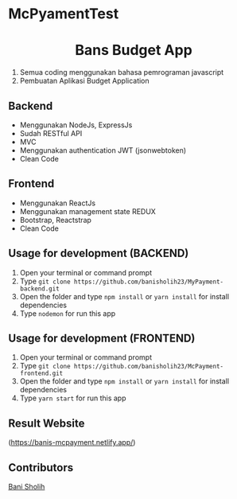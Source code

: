 # McPyamentTest

<h1 align="center">Bans Budget App</h1>

1. Semua coding menggunakan bahasa pemrograman javascript
2. Pembuatan Aplikasi Budget Application

## Backend
* Menggunakan NodeJs, ExpressJs
* Sudah RESTful API
* MVC
* Menggunakan authentication JWT (jsonwebtoken)
* Clean Code

## Frontend
* Menggunakan ReactJs
* Menggunakan management state REDUX
* Bootstrap, Reactstrap
* Clean Code

## Usage for development (BACKEND)
1. Open your terminal or command prompt
2. Type `git clone https://github.com/banisholih23/MyPayment-backend.git`
3. Open the folder and type `npm install` or `yarn install` for install dependencies
4. Type `nodemon` for run this app

## Usage for development (FRONTEND)
1. Open your terminal or command prompt
2. Type `git clone https://github.com/banisholih23/McPayment-frontend.git`
3. Open the folder and type `npm install` or `yarn install` for install dependencies
4. Type `yarn start` for run this app

## Result Website
(https://banis-mcpayment.netlify.app/)

## Contributors
[Bani Sholih](https://github.com/banisholih23)
